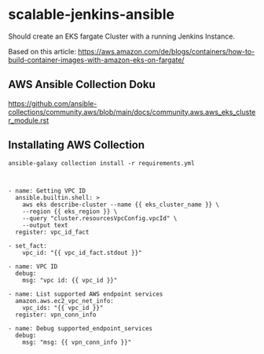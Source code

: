 # scalable-jenkins-ansible

Should create an EKS fargate Cluster with a running Jenkins Instance.

Based on this article: https://aws.amazon.com/de/blogs/containers/how-to-build-container-images-with-amazon-eks-on-fargate/

## AWS Ansible Collection Doku


https://github.com/ansible-collections/community.aws/blob/main/docs/community.aws.aws_eks_cluster_module.rst

## Installating AWS Collection

    ansible-galaxy collection install -r requirements.yml



    - name: Getting VPC ID
      ansible.builtin.shell: >
        aws eks describe-cluster --name {{ eks_cluster_name }} \
        --region {{ eks_region }} \
        --query "cluster.resourcesVpcConfig.vpcId" \
        --output text
      register: vpc_id_fact
      
    - set_fact:
        vpc_id: "{{ vpc_id_fact.stdout }}"

    - name: VPC ID
      debug: 
        msg: "vpc id: {{ vpc_id }}"

    - name: List supported AWS endpoint services
      amazon.aws.ec2_vpc_net_info:
        vpc_ids: "{{ vpc_id }}"
      register: vpn_conn_info

    - name: Debug supported_endpoint_services
      debug:
        msg: "msg: {{ vpn_conn_info }}"